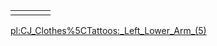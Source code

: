|     |     |     |     |
|-----|-----|-----|-----|
|     |     |     |     |

[pl:CJ\_Clothes%5CTattoos:\_Left\_Lower\_Arm\_(5)](/docs/pl-cj_clothes%5ctattoos-_left_lower_arm_(5).md "wikilink")
